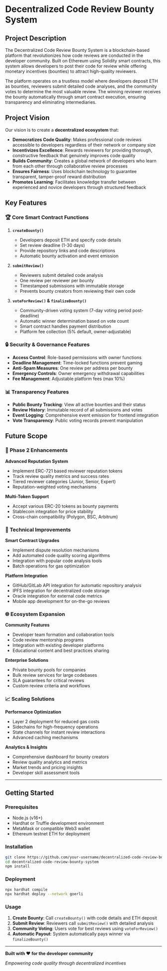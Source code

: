 # Decentralized Code Review Bounty System

## Project Description

The Decentralized Code Review Bounty System is a blockchain-based platform that revolutionizes how code reviews are conducted in the developer community. Built on Ethereum using Solidity smart contracts, this system allows developers to post their code for review while offering monetary incentives (bounties) to attract high-quality reviewers.

The platform operates on a trustless model where developers deposit ETH as bounties, reviewers submit detailed code analyses, and the community votes to determine the most valuable review. The winning reviewer receives the bounty automatically through smart contract execution, ensuring transparency and eliminating intermediaries.

## Project Vision

Our vision is to create a **decentralized ecosystem** that:

- **Democratizes Code Quality**: Makes professional code reviews accessible to developers regardless of their network or company size
- **Incentivizes Excellence**: Rewards reviewers for providing thorough, constructive feedback that genuinely improves code quality
- **Builds Community**: Creates a global network of developers who learn from each other through collaborative review processes
- **Ensures Fairness**: Uses blockchain technology to guarantee transparent, tamper-proof reward distribution
- **Promotes Learning**: Facilitates knowledge transfer between experienced and novice developers through structured feedback

## Key Features

### 🏆 **Core Smart Contract Functions**

1. **`createBounty()`**
   - Developers deposit ETH and specify code details
   - Set review deadline (1-30 days)
   - Provide repository links and code descriptions
   - Automatic bounty activation and event emission

2. **`submitReview()`**
   - Reviewers submit detailed code analysis
   - One review per reviewer per bounty
   - Timestamped submissions with immutable storage
   - Prevents bounty creators from reviewing their own code

3. **`voteForReview()` & `finalizeBounty()`**
   - Community-driven voting system (7-day voting period post-deadline)
   - Automatic winner determination based on vote count
   - Smart contract handles payment distribution
   - Platform fee collection (5% default, owner-adjustable)

### 🔒 **Security & Governance Features**

- **Access Control**: Role-based permissions with owner functions
- **Deadline Management**: Time-locked functions prevent gaming
- **Anti-Spam Measures**: One review per address per bounty
- **Emergency Controls**: Owner emergency withdrawal capabilities
- **Fee Management**: Adjustable platform fees (max 10%)

### 📊 **Transparency Features**

- **Public Bounty Tracking**: View all active bounties and their status
- **Review History**: Immutable record of all submissions and votes
- **Event Logging**: Comprehensive event emission for frontend integration
- **Vote Transparency**: Public voting records prevent manipulation

## Future Scope

### 🚀 **Phase 2 Enhancements**

**Advanced Reputation System**
- Implement ERC-721 based reviewer reputation tokens
- Track review quality metrics and success rates
- Tiered reviewer categories (Junior, Senior, Expert)
- Reputation-weighted voting mechanisms

**Multi-Token Support**
- Accept various ERC-20 tokens as bounty payments
- Stablecoin integration for price stability
- Cross-chain compatibility (Polygon, BSC, Arbitrum)

### 🔧 **Technical Improvements**

**Smart Contract Upgrades**
- Implement dispute resolution mechanisms
- Add automated code quality scoring algorithms
- Integration with popular code analysis tools
- Batch operations for gas optimization

**Platform Integration**
- GitHub/GitLab API integration for automatic repository analysis
- IPFS integration for decentralized code storage
- Oracle integration for external code metrics
- Mobile app development for on-the-go reviews

### 🌐 **Ecosystem Expansion**

**Community Features**
- Developer team formation and collaboration tools
- Code review mentorship programs
- Integration with existing developer platforms
- Educational content and best practices sharing

**Enterprise Solutions**
- Private bounty pools for companies
- Bulk review services for large codebases
- SLA guarantees for critical reviews
- Custom review criteria and workflows

### 📈 **Scaling Solutions**

**Performance Optimization**
- Layer 2 deployment for reduced gas costs
- Sidechains for high-frequency operations
- State channels for instant review interactions
- Advanced caching mechanisms

**Analytics & Insights**
- Comprehensive dashboard for bounty creators
- Review quality analytics and metrics
- Market trends and pricing insights
- Developer skill assessment tools

---

## Getting Started

### Prerequisites
- Node.js (v16+)
- Hardhat or Truffle development environment
- MetaMask or compatible Web3 wallet
- Ethereum testnet ETH for deployment

### Installation
```bash
git clone https://github.com/your-username/decentralized-code-review-bounty-system
cd decentralized-code-review-bounty-system
npm install
```

### Deployment
```bash
npx hardhat compile
npx hardhat deploy --network goerli
```

### Usage
1. **Create Bounty**: Call `createBounty()` with code details and ETH deposit
2. **Submit Review**: Reviewers call `submitReview()` with detailed analysis
3. **Community Voting**: Users vote for best reviews using `voteForReview()`
4. **Automatic Payout**: System automatically pays winner via `finalizeBounty()`

---

**Built with ❤️ for the developer community**

*Empowering code quality through decentralized incentives*
